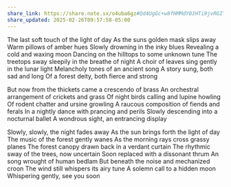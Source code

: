 ```yaml
---
share_link: https://share.note.sx/o4uba6gz#Qd4UgGc+w8fHMMdY0JHTi9jvRGITQPl8aHC2pcJVPzw
share_updated: 2025-02-26T09:57:58-05:00
---
```

The last soft touch of the light of day
As the suns golden mask slips away
Warm pillows of amber hues
Slowly drowning in the inky blues
Revealing a cold and waxing moon
Dancing on the hilltops to some unknown tune
The treetops sway sleepily in the breathe of night
A choir of leaves sing gently in the lunar light
Melancholy tones of an ancient song
A story sung, both sad and long
Of a forest deity, both fierce and strong

But now from the thickets came a crescendo of brass
An orchestral arrangement of crickets and grass
Of night birds calling and lupine howling
Of rodent chatter and ursine growling
A raucous composition of fiends and ferals
In a nightly dance with prancing and perils
Slowly descending into a nocturnal ballet
A wondrous sight, an entrancing display

Slowly, slowly, the night fades away
As the sun brings forth the light of day
The music of the forest gently wanes
As the morning rays cross grassy planes
The forest canopy drawn back in a verdant curtain
The rhythmic sway of the trees, now uncertain
Soon replaced with a dissonant thrum
An song wrought of human bedlam
But beneath the noise and mechanized croon
The wind still whispers its airy tune
A solemn call to a hidden moon
Whispering gently, see you soon